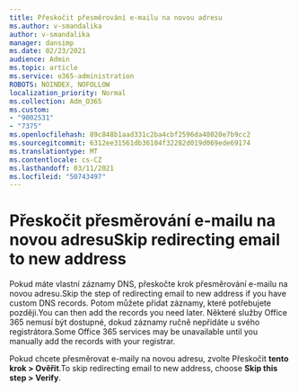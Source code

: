 ```yaml
---
title: Přeskočit přesměrování e-mailu na novou adresu
ms.author: v-smandalika
author: v-smandalika
manager: dansimp
ms.date: 02/23/2021
audience: Admin
ms.topic: article
ms.service: o365-administration
ROBOTS: NOINDEX, NOFOLLOW
localization_priority: Normal
ms.collection: Adm_O365
ms.custom:
- "9002531"
- "7375"
ms.openlocfilehash: 89c848b1aad331c2ba4cbf2596da48020e7b9cc2
ms.sourcegitcommit: 6312ee31561db36104f32282d019d069ede69174
ms.translationtype: MT
ms.contentlocale: cs-CZ
ms.lasthandoff: 03/11/2021
ms.locfileid: "50743497"
---
```

# <a name="skip-redirecting-email-to-new-address"></a><span data-ttu-id="739d7-102">Přeskočit přesměrování e-mailu na novou adresu</span><span class="sxs-lookup"><span data-stu-id="739d7-102">Skip redirecting email to new address</span></span>

<span data-ttu-id="739d7-103">Pokud máte vlastní záznamy DNS, přeskočte krok přesměrování e-mailu na novou adresu.</span><span class="sxs-lookup"><span data-stu-id="739d7-103">Skip the step of redirecting email to new address if you have custom DNS records.</span></span> <span data-ttu-id="739d7-104">Potom můžete přidat záznamy, které potřebujete později.</span><span class="sxs-lookup"><span data-stu-id="739d7-104">You can then add the records you need later.</span></span> <span data-ttu-id="739d7-105">Některé služby Office 365 nemusí být dostupné, dokud záznamy ručně nepřidáte u svého registrátora.</span><span class="sxs-lookup"><span data-stu-id="739d7-105">Some Office 365 services may be unavailable until you manually add the records with your registrar.</span></span>

<span data-ttu-id="739d7-106">Pokud chcete přesměrovat e-maily na novou adresu, zvolte Přeskočit **tento krok > Ověřit**.</span><span class="sxs-lookup"><span data-stu-id="739d7-106">To skip redirecting email to new address, choose **Skip this step > Verify**.</span></span>